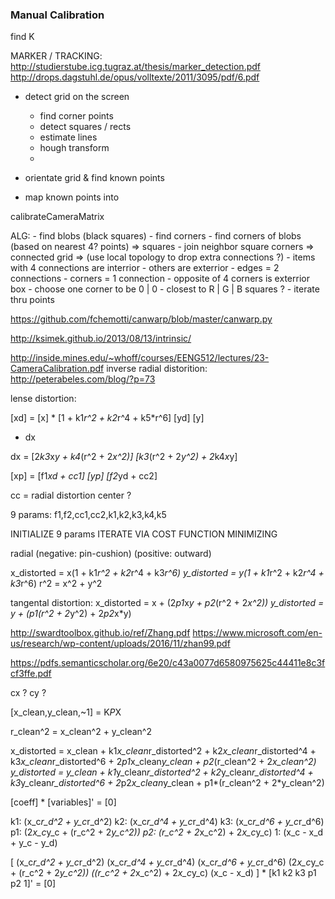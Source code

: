 ### Manual Calibration


find K


MARKER /  TRACKING: 
http://studierstube.icg.tugraz.at/thesis/marker_detection.pdf
http://drops.dagstuhl.de/opus/volltexte/2011/3095/pdf/6.pdf

- detect grid on the screen
    - find corner points
    - detect squares / rects
    - estimate lines
    - hough transform
    - 

- orientate grid & find known points
- map known points into 







calibrateCameraMatrix


ALG:
    - find blobs (black squares)
    - find corners
    - find corners of blobs (based on nearest 4? points) => squares
    - join neighbor square corners => connected grid => (use local topology to drop extra connections ?)
        - items with 4 connections are interrior
        - others are exterrior
            - edges = 2 connections
            - corners = 1 connection
    - opposite of 4 corners is exterrior box
        - choose one corner to be 0 | 0
            - closest to R | G | B squares ?
    - iterate thru points





https://github.com/fchemotti/canwarp/blob/master/canwarp.py

http://ksimek.github.io/2013/08/13/intrinsic/


http://inside.mines.edu/~whoff/courses/EENG512/lectures/23-CameraCalibration.pdf
inverse radial distorition:
http://peterabeles.com/blog/?p=73


lense distortion:

[xd] = [x] * [1 + k1*r^2 + k2*r^4 + k5*r^6]
[yd]   [y]

+ dx


dx = [2*k3*x*y + k4*(r^2 + 2*x^2)]
     [k3*(r^2 + 2*y^2) + 2*k4*x*y]


[xp] = [f1*xd + cc1]
[yp]   [f2*yd + cc2]

cc = radial distortion center ?


9 params:
f1,f2,cc1,cc2,k1,k2,k3,k4,k5



INITIALIZE 9 params
ITERATE VIA COST FUNCTION MINIMIZING





radial (negative: pin-cushion) (positive: outward)

x_distorted = x(1 + k1*r^2 + k2*r^4 + k3*r^6)
y_distorted = y(1 + k1*r^2 + k2*r^4 + k3*r^6)
r^2 = x^2 + y^2

tangental distortion:
x_distorted = x + (2*p1*x*y + p2*(r^2 + 2*x^2))
y_distorted = y + (p1(r^2 + 2*y^2) + 2*p2*x*y)

http://swardtoolbox.github.io/ref/Zhang.pdf
https://www.microsoft.com/en-us/research/wp-content/uploads/2016/11/zhan99.pdf


https://pdfs.semanticscholar.org/6e20/c43a0077d6580975625c44411e8c3fcf3ffe.pdf


cx ? cy ?

[x_clean,y_clean,~1] = K*P*X

r_clean^2 = x_clean^2 + y_clean^2

x_distorted = x_clean + k1*x_clean*r_distorted^2 + k2*x_clean*r_distorted^4 + k3*x_clean*r_distorted^6
            + 2*p1*x_clean*y_clean + p2*(r_clean^2 + 2*x_clean^2)
y_distorted = y_clean + k1*y_clean*r_distorted^2 + k2*y_clean*r_distorted^4 + k3*y_clean*r_distorted^6
            + 2*p2*x_clean*y_clean + p1*(r_clean^2 + 2*y_clean^2)


[coeff] * [variables]' = [0]


k1: (x_c*r_d^2 + y_c*r_d^2)
k2: (x_c*r_d^4 + y_c*r_d^4)
k3: (x_c*r_d^6 + y_c*r_d^6)
p1: (2*x_c*y_c + (r_c^2 + 2*y_c^2))
p2: (r_c^2 + 2*x_c^2) + 2*x_c*y_c)
1:  (x_c - x_d + y_c - y_d)

[ (x_c*r_d^2 + y_c*r_d^2)  (x_c*r_d^4 + y_c*r_d^4)  (x_c*r_d^6 + y_c*r_d^6)  (2*x_c*y_c + (r_c^2 + 2*y_c^2)) ((r_c^2 + 2*x_c^2) + 2*x_c*y_c) (x_c - x_d) ] * [k1  k2  k3  p1  p2  1]' = [0] 





























